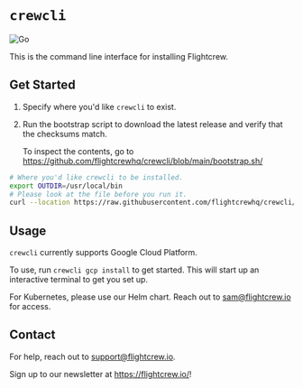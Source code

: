 # `crewcli`

![Go](https://github.com/flightcrewhq/cli/actions/workflows/go.yaml/badge.svg)

This is the command line interface for installing Flightcrew.

## Get Started

1. Specify where you'd like `crewcli` to exist.
2. Run the bootstrap script to download the latest release and verify that the checksums match.

   To inspect the contents, go to <https://github.com/flightcrewhq/crewcli/blob/main/bootstrap.sh/>

```sh
# Where you'd like crewcli to be installed.
export OUTDIR=/usr/local/bin
# Please look at the file before you run it.
curl --location https://raw.githubusercontent.com/flightcrewhq/crewcli/main/bootstrap.sh | bash
```

## Usage

`crewcli` currently supports Google Cloud Platform.

To use, run `crewcli gcp install` to get started. This will start up an interactive terminal to get you set up.

For Kubernetes, please use our Helm chart. Reach out to sam@flightcrew.io for access.

## Contact

For help, reach out to support@flightcrew.io.

Sign up to our newsletter at <https://flightcrew.io/>!
